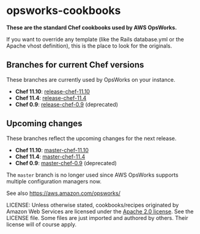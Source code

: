 opsworks-cookbooks
==================

**These are the standard Chef cookbooks used by AWS OpsWorks.**

If you want to override any template (like the Rails database.yml or the Apache
vhost definition), this is the place to look for the originals.

Branches for current Chef versions
----------------------------------

These branches are currently used by OpsWorks on your instance.

- **Chef 11.10**: [release-chef-11.10](https://github.com/aws/opsworks-cookbooks/tree/release-chef-11.10)
- **Chef 11.4**: [release-chef-11.4](https://github.com/aws/opsworks-cookbooks/tree/release-chef-11.4)
- **Chef 0.9**: [release-chef-0.9](https://github.com/aws/opsworks-cookbooks/tree/release-chef-0.9) (deprecated)

Upcoming changes
----------------

These branches reflect the upcoming changes for the next release.

- **Chef 11.10**: [master-chef-11.10](https://github.com/aws/opsworks-cookbooks/tree/master-chef-11.10)
- **Chef 11.4**: [master-chef-11.4](https://github.com/aws/opsworks-cookbooks/tree/master-chef-11.4)
- **Chef 0.9**: [master-chef-0.9](https://github.com/aws/opsworks-cookbooks/tree/master-chef-0.9) (deprecated)


The `master` branch is no longer used since AWS OpsWorks supports multiple
configuration managers now.

See also <https://aws.amazon.com/opsworks/>

LICENSE: Unless otherwise stated, cookbooks/recipes originated by Amazon Web Services are licensed
under the [Apache 2.0 license](http://aws.amazon.com/apache2.0/). See the LICENSE file. Some files
are just imported and authored by others. Their license will of course apply.
